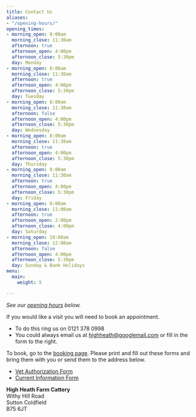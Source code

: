 ```yaml
---
title: Contact Us
aliases:
- "/opening-hours/"
opening_times:
- morning_open: 8:00am
  morning_close: 11:30am
  afternoon: true
  afternoon_open: 4:00pm
  afternoon_close: 5:30pm
  day: Monday
- morning_open: 8:00am
  morning_close: 11:30am
  afternoon: true
  afternoon_open: 4:00pm
  afternoon_close: 5:30pm
  day: Tuesday
- morning_open: 8:00am
  morning_close: 11:30am
  afternoon: false
  afternoon_open: 4:00pm
  afternoon_close: 5:30pm
  day: Wednesday
- morning_open: 8:00am
  morning_close: 11:30am
  afternoon: true
  afternoon_open: 4:00pm
  afternoon_close: 5:30pm
  day: Thursday
- morning_open: 8:00am
  morning_close: 11:30am
  afternoon: true
  afternoon_open: 4:00pm
  afternoon_close: 5:30pm
  day: Friday
- morning_open: 8:00am
  morning_close: 11:00am
  afternoon: true
  afternoon_open: 2:00pm
  afternoon_close: 4:00pm
  day: Saturday
- morning_open: 10:00am
  morning_close: 12:00am
  afternoon: false
  afternoon_open: 4:00pm
  afternoon_close: 5:30pm
  day: Sunday & Bank Holidays
menu:
  main:
    weight: 5

---
```

_See our_ [_opening hours_](#opening-times) _below._

If you would like a visit you will need to book an appointment.

* To do this ring us on 0121 378 0998
* You could always email us at highheath@googlemail.com or fill in the form to the right.

To book, go to the [booking page](/book-now/). Please print and fill out these
forms and bring them with you or send them to the address below.

* [Vet Authorization Form](/VeterinaryConsent.pdf)
* [Current Information Form](/CurrentInformation.pdf)

**High Heath Farm Cattery**  
Withy Hill Road  
Sutton Coldfield  
B75 6JT